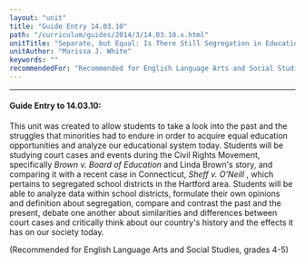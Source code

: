 ```yaml
---
layout: "unit"
title: "Guide Entry 14.03.10"
path: "/curriculum/guides/2014/3/14.03.10.x.html"
unitTitle: "Separate, but Equal: Is There Still Segregation in Education?"
unitAuthor: "Marissa J. White"
keywords: ""
recommendedFor: "Recommended for English Language Arts and Social Studies, grades 4-5"
---
```

<body>
<hr/>
<h4>
Guide Entry to 14.03.10:
</h4>
<p>
This unit was created to allow students to take a look into the past and the struggles that minorities had to endure in order to acquire equal education opportunities and analyze our educational system today. Students will be studying court cases and events during the Civil Rights Movement, specifically
<i>
Brown v. Board of Education
</i>
and Linda Brown's story, and comparing it with a recent case in Connecticut,
<i>
Sheff v. O'Neill
</i>
, which pertains to segregated school districts in the Hartford area. Students will be able to analyze data within school districts, formulate their own opinions and definition about segregation, compare and contrast the past and the present, debate one another about similarities and differences between court cases and critically think about our country's history and the effects it has on our society today.
</p>
<p>
(Recommended for English Language Arts and Social Studies, grades 4-5)
</p>
<p>
<b>
</b>
</p>
</body>